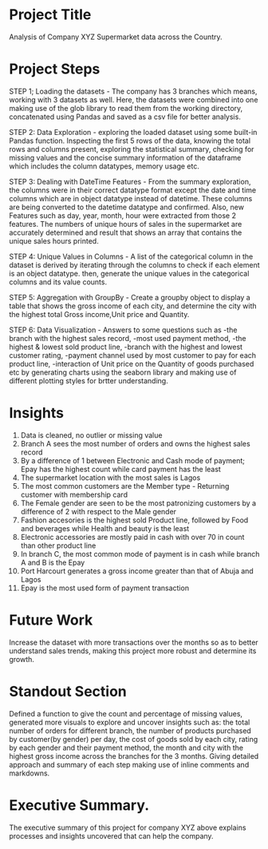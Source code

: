 # Project Title


Analysis of Company XYZ Supermarket data across the Country.


# Project Steps


STEP 1; Loading the datasets - The company has 3 branches which means, working with 3 datasets as well. Here, the datasets were combined into one making use of the glob library to read them from the working directory, concatenated using Pandas and saved as a csv file for better analysis.

STEP 2: Data Exploration - exploring the loaded dataset using some built-in Pandas function. Inspecting the first 5 rows of the data, knowing the total rows and columns present, exploring the statistical summary, checking for missing values and the concise summary information of the dataframe which includes the column datatypes, memory usage etc.

STEP 3: Dealing with DateTime Features - From the summary exploration, the columns were in their correct datatype format except the date and time columns which are in object datatype instead of datetime. These columns are being converted to the datetime datatype and confirmed. Also, new Features such as day, year, month, hour were extracted from those 2 features. The numbers of unique hours of sales in the supermarket are accurately determined and result that shows an array that contains the unique sales hours printed.

STEP 4: Unique Values in Columns - A list of the categorical column in the dataset is derived by iterating through the columns to check if each element is an object datatype. then, generate the unique values in the categorical columns and its value counts.

STEP 5: Aggregation with GroupBy - Create a groupby object to display a table that shows the gross income of each city, and determine the city with the highest total Gross income,Unit price and Quantity.

STEP 6: Data Visualization - Answers to some questions such as 
-the branch with the highest sales record, 
-most used payment method, 
-the highest & lowest sold product line, 
-branch with the highest and lowest customer rating, 
-payment channel used by most customer to pay for each product line,
-interaction of Unit price on the Quantity of goods purchased etc by generating charts using the seaborn library and making use of different plotting styles for brtter understanding. 


# Insights


1. Data is cleaned, no outlier or missing value
2. Branch A sees the most number of orders and owns the highest sales record
3. By a difference of 1 between Electronic and Cash mode of payment; Epay has the highest count while card payment has the least
4. The supermarket location with the most sales is Lagos
5. The most common customers are the Member type - Returning customer with membership card
6. The Female gender are seen to be the most patronizing customers by a difference of 2 with respect to the Male gender
7. Fashion accesories is the highest sold Product line, followed by Food and beverages while Health and beauty is the least
8. Electronic accessories are mostly paid in cash with over 70 in count than other product line
9. In branch C, the most common mode of payment is in cash while branch A and B is the Epay
10. Port Harcourt generates a gross income greater than that of Abuja and Lagos
11. Epay is the most used form of payment transaction


# Future Work


Increase the dataset with more transactions over the months so as to better understand sales trends, making this project more robust and determine its growth.


# Standout Section


Defined a function to give the count and percentage of missing values, generated more visuals to explore and uncover insights  such as: the total number of orders for different branch, the number of products purchased by customer(by gender) per day, the cost of goods sold by each city, rating by each gender and their payment method, the month and city with the highest gross income across the branches for the 3 months. Giving detailed approach and summary of each step making use of inline comments and markdowns.


# Executive Summary.


The executive summary of this project for company XYZ above explains processes and insights uncovered that can help the company.